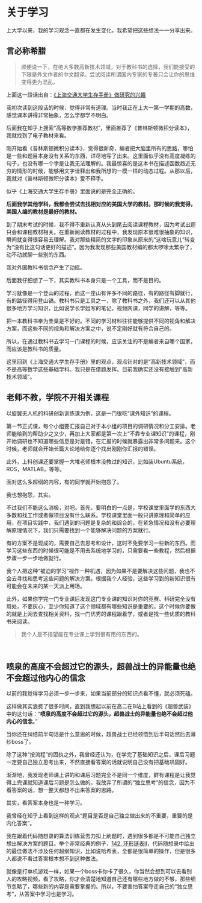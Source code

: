 # 关于学习

上大学以来，我的学习观念一直都在发生变化，我希望把这些想法一一分享出来。

## 言必称希腊
> 顺便说一下，在绝大多数高新技术领域，对于教科书的选择，我们能接受的下限是外文作者的中文翻译。尝试阅读所谓国内专家的专著只会让你的思维变得更为混乱。

上面这一段话出自：[《上海交通大学生存手册》做研究的兴趣](https://zengyincen.github.io/SurviveSJTUManual/li-zhi-pian/zuo-yan-jiu-de-xing-qu.html)

我初次读到这段话的时候，觉得非常有道理。当时我正在上大一第一学期的高数，感觉课本讲得非常抽象，怎么学都学不明白。

后面我在知乎上搜索“高等数学推荐教材”，里面推荐了《普林斯顿微积分读本》，我就找到了电子教材来看。

刚开始看《普林斯顿微积分读本》，觉得很新奇，编者把大脑里所有的思路，哪怕是一些和题目本身没有关系的东西，详尽地写了出来。这里面似乎没有高度凝练的句子，也没有哪一个字是让我无法理解的。我最惊喜的是这本书在描述函数趋近无穷的情形的时候，能够用文字诠释出和我所想的一模一样的动态过程。从那以后，我就对《普林斯顿微积分读本》爱不释手。

似乎《上海交通大学生存手册》里面说的是完全正确的。

**后面我学其他学科，我都会尝试去找相对应的美国大学的教材。那时候的我觉得，美国人编的教材是最好的教材。**

到了期末考试的时候，我不得不重新认真从头到尾去阅读课程教材，因为考试出题只会和课程教材相关。在重新阅读教材的过程中，我发现原本很难很抽象的知识，瞬间就变得很容易去理解。我对那些精简的文字的印象从原来的“这啥玩意儿”转变为“没有比这句话更好的描述”。因为我发现那些美国教材编的都太啰嗦太繁杂了，动不动就聊一些别的东西。

我对外国教科书信念产生了动摇。

后面我仔细想了一下，其实教科书本身只是一个工具，而不是目的。

学习就像是一个登山的过程，而这一座山有许多不同的路径，有的路径有脚就行，有的路径得用登山镐。教科书只是工具之一，除了教科书之外，我们还可以从其他很多地方学习知识，比如说学长学姐写的笔记，视频网课，同学的讲解，等等。

把一本教科书奉为圭臬是不好的。不同的学习材料往往能够提供不同的视角和解决方案，而这些不同的视角和解决方案之中，说不定刚好就有符合自己的。

所以，在通过教科书去学习一门课程的时候，应该关注的不是编者来自哪个国家，而应该是教科书的质量。

这里回到《上海交通大学生存手册》里的观点，观点针对的是“高新技术领域”，而不是高等数学这些基础学科。我只是在借题发挥。目前我确实还没有接触到“高新技术领域”。<br>

## 老师不教，学院不开相关课程
以旋翼无人机的科研创新训练课为例，这是一门很吃“课外知识”的课程。

第一节正式课，每个小组要汇报自己对于本小组的项目的调研情况和分工安排。老师能给到的帮助少之又少，再加上大家都是第一次上“不靠专业课知识”的课程，刚开始调研也不知道哪些信息是对是错，在汇报的时候就暴露出非常多问题来。这个时候，老师就会开始长篇大论地给你逐个找出刚刚你汇报的错误。

此外，上科创课还要掌握一大堆老师根本没教过的知识，比如装Ubuntu系统，ROS，MATLAB，等等。

面对这么多超纲的内容，有的同学就开始抱怨了。

我也想抱怨，其实。

不过我们不能这么消极，对吧。首先，要明白的一点是，学校课堂里面学的东西大多数和找工作或者做项目没有什么联系。学校课堂里面一般只讲原理和简单的应用，在项目实践中，我们遇到的问题是复杂的和综合的，在紧急情况和没有必要理解原理情况下，我们只需要找到一个能够解决问题的方案就行。

有的方案不是现成的，需要自己去思考和设计，这时不免要学习一些新的东西。而学习这些东西的时候很可能是不用去系统地学习的，只需要看一些教程，然后根据步骤一步一步地做就行。

我个人把这种“被迫的学习”视作一种机遇，因为如果不是要解决这些问题，我也不会去寻找和思考这些问题的解决方案。根据我个人经验，这些学习到的新知识很有可能会在未来的某一天派上用场。

此外，如果你学完一门专业课后发现这门专业课的知识对你的竞赛、科研完全没有用处，不要灰心，至少你知道了这个领域都有哪些知识是重要的。这个时候你要做的就是上网去查找相关资料，找一门优秀的课程跟着学，或者是找一些优质的教科书来阅读。  

> 我个人是不指望能在专业课上学到很有用的东西的。

<br>

## 喷泉的高度不会超过它的源头，超兽战士的异能量也绝不会超过他内心的信念

以前的我觉得学习必须一步一步来，如果当前部分的知识点看不懂，就必须死磕。

这样做其实浪费了很多时间，直到我想起以前在高二在B站上看到的《超兽武装》中的这句话：“**喷泉的高度不会超过它的源头，超兽战士的异能量也绝不会超过他内心的信念**。”

当你还在纠结前半句话是什么意思的时候，超兽战士已经领悟到后半句话然后去薄纱boss了。

除了这种“按流程”的固执之外，我曾经还认为，在学完了基础知识之后，课后习题一定要自己独立思考出来，不然直接看答案的话就说明自己没有把基础巩固好。

渐渐地，我发现老师课上讲的和课后习题完全不是同一个维度，鲜有课程是让我觉得上完课就知道课后习题是怎么做的。我放弃了所谓的“独立思考”的信念，因为不看答案的话，想一整天都想不出来答案的思路。

其实，看答案本身也是一种学习。

我曾经在知乎上看到这样的观点“题目是否是自己独立做出来的不重要，重要的是内化答案”。

我在跟着代码随想录的算法训练营去力扣上刷题时，遇到很多都是不可能自己独立想出解决方案的题目。举个非常经典的例子，[142. 环形链表II](https://leetcode.cn/problems/linked-list-cycle-ii)，代码随想录中给出的最佳做法不涉及任何超纲知识，比如说哈希表，全都是很简单的操作，但是很多人都说不看过答案根本想不到这种做法。

就像是打单机游戏一样，如果一个boss卡你卡了很久，你当然会想到可以去看别人的攻略视频，看了攻略，你才会清楚地知道自己还有哪些地方做的不够，那些细节忽略了，哪些新的内容是需要掌握的。所以，不要害怕答案夺走自己的“独立思考”，从答案中学习也是学习。